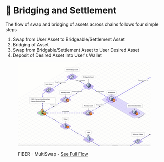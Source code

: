 # 🌁 Bridging and Settlement

The flow of swap and bridging of assets across chains follows four simple steps

1. Swap from User Asset to Bridgeable/Settlement Asset
2. Bridging of Asset
3. Swap from Bridgable/Settlement Asset to User Desired Asset
4. Deposit of Desired Asset Into User's Wallet

<figure><img src="../../../../.gitbook/assets/FIBER - Routing.gif" alt=""><figcaption><p>FIBER - MultiSwap - <a href="https://isoflow.io/app/project/cl7teuo4030zs0838hgqsnugh">See Full Flow</a></p></figcaption></figure>
